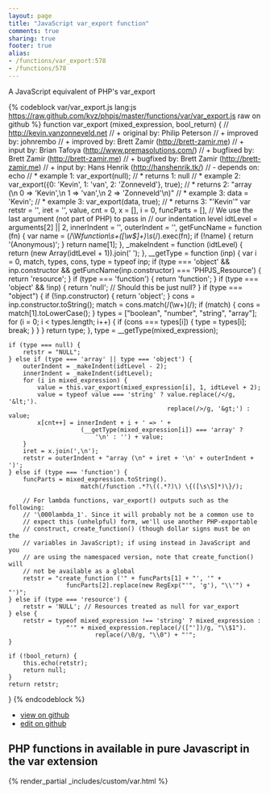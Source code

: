 ```yaml
---
layout: page
title: "JavaScript var_export function"
comments: true
sharing: true
footer: true
alias:
- /functions/var_export:578
- /functions/578
---
```

<!-- Generated by Rakefile:build -->
A JavaScript equivalent of PHP's var_export

{% codeblock var/var_export.js lang:js https://raw.github.com/kvz/phpjs/master/functions/var/var_export.js raw on github %}
function var_export (mixed_expression, bool_return) {
    // http://kevin.vanzonneveld.net
    // +   original by: Philip Peterson
    // +   improved by: johnrembo
    // +   improved by: Brett Zamir (http://brett-zamir.me)
    // +   input by: Brian Tafoya (http://www.premasolutions.com/)
    // +   bugfixed by: Brett Zamir (http://brett-zamir.me)
    // +   bugfixed by: Brett Zamir (http://brett-zamir.me)
    // +   input by: Hans Henrik (http://hanshenrik.tk/)
    // -    depends on: echo
    // *     example 1: var_export(null);
    // *     returns 1: null
    // *     example 2: var_export({0: 'Kevin', 1: 'van', 2: 'Zonneveld'}, true);
    // *     returns 2: "array (\n  0 => 'Kevin',\n  1 => 'van',\n  2 => 'Zonneveld'\n)"
    // *     example 3: data = 'Kevin';
    // *     example 3: var_export(data, true);
    // *     returns 3: "'Kevin'"
    var retstr = '',
        iret = '',
        value,
        cnt = 0,
        x = [],
        i = 0,
        funcParts = [],
        // We use the last argument (not part of PHP) to pass in 
        // our indentation level
        idtLevel = arguments[2] || 2,
        innerIndent = '',
        outerIndent = '',
        getFuncName = function (fn) {
            var name = (/\W*function\s+([\w\$]+)\s*\(/).exec(fn);
            if (!name) {
                return '(Anonymous)';
            }
            return name[1];
        },
        _makeIndent = function (idtLevel) {
            return (new Array(idtLevel + 1)).join(' ');
        },
        __getType = function (inp) {
            var i = 0, match, types, cons, type = typeof inp;
            if (type === 'object' && inp.constructor && 
                getFuncName(inp.constructor) === 'PHPJS_Resource') {
                return 'resource';
            }
            if (type === 'function') {
                return 'function';
            }
            if (type === 'object' && !inp) {
                return 'null'; // Should this be just null?
            }
            if (type === "object") {
                if (!inp.constructor) {
                    return 'object';
                }
                cons = inp.constructor.toString();
                match = cons.match(/(\w+)\(/);
                if (match) {
                    cons = match[1].toLowerCase();
                }
                types = ["boolean", "number", "string", "array"];
                for (i = 0; i < types.length; i++) {
                    if (cons === types[i]) {
                        type = types[i];
                        break;
                    }
                }
            }
            return type;
        },
        type = __getType(mixed_expression);

    if (type === null) {
        retstr = "NULL";
    } else if (type === 'array' || type === 'object') {
        outerIndent = _makeIndent(idtLevel - 2);
        innerIndent = _makeIndent(idtLevel);
        for (i in mixed_expression) {
            value = this.var_export(mixed_expression[i], 1, idtLevel + 2);
            value = typeof value === 'string' ? value.replace(/</g, '&lt;').
                                                replace(/>/g, '&gt;') : value;
            x[cnt++] = innerIndent + i + ' => ' + 
                        (__getType(mixed_expression[i]) === 'array' ? 
                            '\n' : '') + value;
        }
        iret = x.join(',\n');
        retstr = outerIndent + "array (\n" + iret + '\n' + outerIndent + ')';
    } else if (type === 'function') {
        funcParts = mixed_expression.toString().
                        match(/function .*?\((.*?)\) \{([\s\S]*)\}/);

        // For lambda functions, var_export() outputs such as the following:  
        // '\000lambda_1'. Since it will probably not be a common use to 
        // expect this (unhelpful) form, we'll use another PHP-exportable 
        // construct, create_function() (though dollar signs must be on the 
        // variables in JavaScript); if using instead in JavaScript and you 
        // are using the namespaced version, note that create_function() will
        // not be available as a global
        retstr = "create_function ('" + funcParts[1] + "', '" + 
                    funcParts[2].replace(new RegExp("'", 'g'), "\\'") + "')";
    } else if (type === 'resource') {
        retstr = 'NULL'; // Resources treated as null for var_export
    } else {
        retstr = typeof mixed_expression !== 'string' ? mixed_expression : 
                    "'" + mixed_expression.replace(/(["'])/g, "\\$1").
                            replace(/\0/g, "\\0") + "'";
    }

    if (!bool_return) {
        this.echo(retstr);
        return null;
    }
    return retstr;
}
{% endcodeblock %}

 - [view on github](https://github.com/kvz/phpjs/blob/master/functions/var/var_export.js)
 - [edit on github](https://github.com/kvz/phpjs/edit/master/functions/var/var_export.js)

## PHP functions in available in pure Javascript in the var extension
{% render_partial _includes/custom/var.html %}
